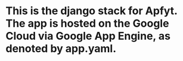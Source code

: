 # This is the django stack for Apfyt. The app is hosted on the Google Cloud via Google App Engine, as denoted by app.yaml.
